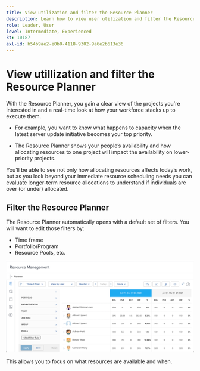 ```yaml
---
title: View utilization and filter the Resource Planner
description: Learn how to view user utilization and filter the Resource Planner.
role: Leader, User
level: Intermediate, Experienced
kt: 10187
exl-id: b54b9ae2-e0b0-4118-9302-9a6e2b613e36
---
```

# View utillization and filter the Resource Planner

With the Resource Planner, you gain a clear view of the projects you're interested in and a real-time look at how your workforce stacks up to execute them.

* For example, you want to know what happens to capacity when the latest server update initiative becomes your top priority. 

* The Resource Planner shows your people’s availability and how allocating resources to one project will impact the availability on lower-priority projects.


You’ll be able to see not only how allocating resources affects today’s work, but as you look beyond your immediate resource scheduling needs you can evaluate longer-term resource allocations to understand if individuals are over (or under) allocated.

## Filter the Resource Planner

The Resource Planner automatically opens with a default set of filters. You will want to edit those filters by:

* Time frame
* Portfolio/Program
* Resource Pools, etc.

![resource planner filter](assets/TRP01.png)

This allows you to focus on what resources are available and when.
